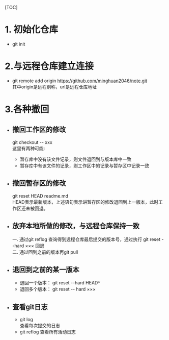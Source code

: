 [TOC]

# 1. 初始化仓库
- git init  

# 2.与远程仓库建立连接
- git remote add origin https://github.com/minghuan2046/note.git   
    其中origin是远程别称，url是远程仓库地址

# 3.各种撤回  
- ## 撤回工作区的修改  
  git checkout -- xxx     
  这里有两种可能:  
  - 暂存库中没有该文件记录，则文件退回到与版本库中一致  
  - 暂存库中有该文件的记录，则工作区中的记录与暂存区中记录一致

- ## 撤回暂存区的修改
  git reset HEAD readme.md   
  HEAD表示最新版本，上述语句表示讲暂存区的修改退回到上一版本，此时工作区还未被回退。
- ## 放弃本地所做的修改，与远程仓库保持一致
  一. 通过git reflog 查询得到远程仓库最后提交的版本号，通过执行
    git reset --hard ××× 回退  
  二. 通过回到之前的版本再git pull

- ## 退回到之前的某一版本
   - 退回一个版本： git reset --hard HEAD^
   - 退回多个版本： git reset -- hard ×××

- ## 查看git日志
  - git log  
  查看每次提交的日志
  - git reflog
  查看所有活动日志
